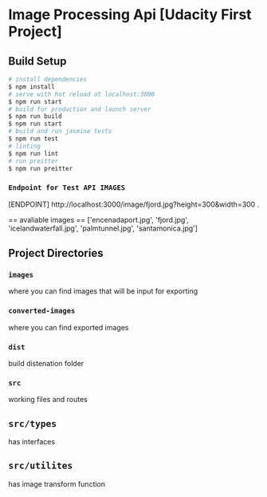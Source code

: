 # Image Processing Api [Udacity First Project]

## Build Setup

```bash
# install dependencies
$ npm install
# serve with hot reload at localhost:3000
$ npm run start
# build for production and launch server
$ npm run build
$ npm run start
# build and run jasmine tests
$ npm run test
# linting
$ npm run lint
# run preitter
$ npm run preitter
```

### `Endpoint for Test API IMAGES`

[ENDPOINT] http://localhost:3000/image/fjord.jpg?height=300&width=300 .

== avaliable images == 
['encenadaport.jpg', 'fjord.jpg', 'icelandwaterfall.jpg', 'palmtunnel.jpg', 'santamonica.jpg']
## Project Directories

### `images`

where you can find images that will be input for exporting

### `converted-images`

where you can find exported images

### `dist`

build distenation folder


### `src`

working files and routes

## `src/types`

has interfaces

## `src/utilites`

has image transform function